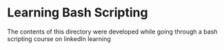 # Learning Bash Scripting

The contents of this directory were developed while going through a bash scripting course on linkedIn learning
